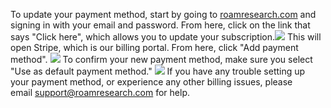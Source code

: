 To update your payment method, start by going to [roamresearch.com](https://roamresearch.com/) and signing in with your email and password.
From here, click on the link that says "Click here", which allows you to update your subscription.![](https://s3.amazonaws.com/cdn.freshdesk.com/data/helpdesk/attachments/production/64002741021/original/81-hRpRure4kwV6UgXOOnm-6eX3evGFITg.png?1600531959)
This will open Stripe, which is our billing portal.
From here, click "Add payment method".
![](https://s3.amazonaws.com/cdn.freshdesk.com/data/helpdesk/attachments/production/64002741011/original/ok1cwskE2nUiIvtFfptfQef0gcGAnnt2lQ.png?1600531879)
To confirm your new payment method, make sure you select "Use as default payment method."
![](https://s3.amazonaws.com/cdn.freshdesk.com/data/helpdesk/attachments/production/64002741085/original/X7nZ1xNR0pAZOY37v4g_SYecTmkZMk1eKw.png?1600532367)
If you have any trouble setting up your payment method, or experience any other billing issues, please email [support@roamresearch.com](mailto:support@roamresearch.com) for help.
